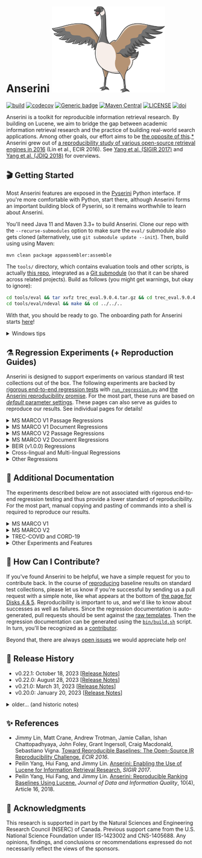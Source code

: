 # Anserini <img src="docs/anserini-logo.png" width="300" />

[![build](https://github.com/castorini/anserini/actions/workflows/maven.yml/badge.svg)](https://github.com/castorini/anserini/actions)
[![codecov](https://codecov.io/gh/castorini/anserini/branch/master/graph/badge.svg)](https://codecov.io/gh/castorini/anserini)
[![Generic badge](https://img.shields.io/badge/Lucene-v9.5.0-brightgreen.svg)](https://archive.apache.org/dist/lucene/java/9.5.0/)
[![Maven Central](https://img.shields.io/maven-central/v/io.anserini/anserini?color=brightgreen)](https://central.sonatype.com/namespace/io.anserini)
[![LICENSE](https://img.shields.io/badge/license-Apache-blue.svg?style=flat)](https://www.apache.org/licenses/LICENSE-2.0)
[![doi](http://img.shields.io/badge/doi-10.1145%2F3239571-blue.svg?style=flat)](https://doi.org/10.1145/3239571)

Anserini is a toolkit for reproducible information retrieval research.
By building on Lucene, we aim to bridge the gap between academic information retrieval research and the practice of building real-world search applications.
Among other goals, our effort aims to be [the opposite of this](http://phdcomics.com/comics/archive.php?comicid=1689).[\*](docs/reproducibility.md)
Anserini grew out of [a reproducibility study of various open-source retrieval engines in 2016](https://link.springer.com/chapter/10.1007/978-3-319-30671-1_30) (Lin et al., ECIR 2016).
See [Yang et al. (SIGIR 2017)](https://dl.acm.org/doi/10.1145/3077136.3080721) and [Yang et al. (JDIQ 2018)](https://dl.acm.org/doi/10.1145/3239571) for overviews.

## 🎬 Getting Started

Most Anserini features are exposed in the [Pyserini](http://pyserini.io/) Python interface.
If you're more comfortable with Python, start there, although Anserini forms an important building block of Pyserini, so it remains worthwhile to learn about Anserini.

<!--
If you're looking for basic indexing and search capabilities, you might want to start there.
A low-effort way to try out Anserini is to look at our [online notebooks](https://github.com/castorini/anserini-notebooks), which will allow you to get started with just a few clicks.
-->

You'll need Java 11 and Maven 3.3+ to build Anserini.
Clone our repo with the `--recurse-submodules` option to make sure the `eval/` submodule also gets cloned (alternatively, use `git submodule update --init`).
Then, build using using Maven:

```
mvn clean package appassembler:assemble
```

The `tools/` directory, which contains evaluation tools and other scripts, is actually [this repo](https://github.com/castorini/anserini-tools), integrated as a [Git submodule](https://git-scm.com/book/en/v2/Git-Tools-Submodules) (so that it can be shared across related projects).
Build as follows (you might get warnings, but okay to ignore):

```bash
cd tools/eval && tar xvfz trec_eval.9.0.4.tar.gz && cd trec_eval.9.0.4 && make && cd ../../..
cd tools/eval/ndeval && make && cd ../../..
```

With that, you should be ready to go.
The onboarding path for Anserini starts [here](docs/start-here.md)!

<details>
<summary>Windows tips</summary>

If you are using Windows, please use WSL2 to build Anserini. Please refer to the [WSL2 Installation](https://learn.microsoft.com/en-us/windows/wsl/install) document to install WSL2 if you haven't already.

Note that on Windows without WSL2, tests may fail due to encoding issues, see [#1466](https://github.com/castorini/anserini/issues/1466).
A simple workaround is to skip tests by adding `-Dmaven.test.skip=true` to the above `mvn` command.
See [#1121](https://github.com/castorini/pyserini/discussions/1121) for additional discussions on debugging Windows build errors.

</details>

## ⚗️ Regression Experiments (+ Reproduction Guides)

Anserini is designed to support experiments on various standard IR test collections out of the box.
The following experiments are backed by [rigorous end-to-end regression tests](docs/regressions.md) with [`run_regression.py`](src/main/python/run_regression.py) and [the Anserini reproducibility promise](docs/regressions.md).
For the most part, these runs are based on [_default_ parameter settings](src/main/java/io/anserini/search/SearchCollection.java).
These pages can also serve as guides to reproduce our results.
See individual pages for details!

<details>
<summary>MS MARCO V1 Passage Regressions</summary>

### MS MARCO V1 Passage Regressions

|                                             |                                         dev                                          |                                       DL19                                        |                                       DL20                                        |
| ------------------------------------------- | :----------------------------------------------------------------------------------: | :-------------------------------------------------------------------------------: | :-------------------------------------------------------------------------------: |
| **Unsupervised Sparse Lexical**             |                                                                                      |                                                                                   |                                                                                   |
| BoW baselines                               |                 [+](docs/regressions/regressions-msmarco-passage.md)                 |                 [+](docs/regressions/regressions-dl19-passage.md)                 |                 [+](docs/regressions/regressions-dl20-passage.md)                 |
| Quantized BM25                              |             [✓](docs/regressions/regressions-msmarco-passage-bm25-b8.md)             |             [✓](docs/regressions/regressions-dl19-passage-bm25-b8.md)             |             [✓](docs/regressions/regressions-dl20-passage-bm25-b8.md)             |
| WP baselines                                |               [+](docs/regressions/regressions-msmarco-passage-wp.md)                |               [+](docs/regressions/regressions-dl19-passage-wp.md)                |               [+](docs/regressions/regressions-dl20-passage-wp.md)                |
| Huggingface WP baselines                    |             [+](docs/regressions/regressions-msmarco-passage-hgf-wp.md)              |             [+](docs/regressions/regressions-dl19-passage-hgf-wp.md)              |             [+](docs/regressions/regressions-dl20-passage-hgf-wp.md)              |
| doc2query                                   |            [+](docs/regressions/regressions-msmarco-passage-doc2query.md)            |                                                                                   |                                                                                   |
| doc2query-T5                                |          [+](docs/regressions/regressions-msmarco-passage-docTTTTTquery.md)          |          [+](docs/regressions/regressions-dl19-passage-docTTTTTquery.md)          |          [+](docs/regressions/regressions-dl20-passage-docTTTTTquery.md)          |
| **Learned Sparse Lexical (uniCOIL family)** |                                                                                      |                                                                                   |                                                                                   |
| uniCOIL noexp                               |          [✓](docs/regressions/regressions-msmarco-passage-unicoil-noexp.md)          |          [✓](docs/regressions/regressions-dl19-passage-unicoil-noexp.md)          |          [✓](docs/regressions/regressions-dl20-passage-unicoil-noexp.md)          |
| uniCOIL with doc2query-T5                   |             [✓](docs/regressions/regressions-msmarco-passage-unicoil.md)             |             [✓](docs/regressions/regressions-dl19-passage-unicoil.md)             |             [✓](docs/regressions/regressions-dl20-passage-unicoil.md)             |
| uniCOIL with TILDE                          |     [✓](docs/regressions/regressions-msmarco-passage-unicoil-tilde-expansion.md)     |                                                                                   |                                                                                   |
| **Learned Sparse Lexical (other)**          |                                                                                      |                                                                                   |                                                                                   |
| DeepImpact                                  |           [✓](docs/regressions/regressions-msmarco-passage-deepimpact.md)            |                                                                                   |                                                                                   |
| SPLADEv2                                    |       [✓](docs/regressions/regressions-msmarco-passage-distill-splade-max.md)        |                                                                                   |                                                                                   |
| SPLADE-distill CoCodenser-medium            | [✓](docs/regressions/regressions-msmarco-passage-splade-distil-cocodenser-medium.md) | [✓](docs/regressions/regressions-dl19-passage-splade-distil-cocodenser-medium.md) | [✓](docs/regressions/regressions-dl20-passage-splade-distil-cocodenser-medium.md) |
| SPLADE++ CoCondenser-EnsembleDistil         |          [✓](docs/regressions/regressions-msmarco-passage-splade-pp-ed.md)           |          [✓](docs/regressions/regressions-dl19-passage-splade-pp-ed.md)           |          [✓](docs/regressions/regressions-dl20-passage-splade-pp-ed.md)           |
| SPLADE++ CoCondenser-EnsembleDistil (ONNX)  |        [✓](docs/regressions/regressions-msmarco-passage-splade-pp-ed-onnx.md)        |        [✓](docs/regressions/regressions-dl19-passage-splade-pp-ed-onnx.md)        |        [✓](docs/regressions/regressions-dl20-passage-splade-pp-ed-onnx.md)        |
| SPLADE++ CoCondenser-SelfDistil             |          [✓](docs/regressions/regressions-msmarco-passage-splade-pp-sd.md)           |          [✓](docs/regressions/regressions-dl19-passage-splade-pp-sd.md)           |          [✓](docs/regressions/regressions-dl20-passage-splade-pp-sd.md)           |
| SPLADE++ CoCondenser-SelfDistil (ONNX)      |        [✓](docs/regressions/regressions-msmarco-passage-splade-pp-sd-onnx.md)        |        [✓](docs/regressions/regressions-dl19-passage-splade-pp-sd-onnx.md)        |        [✓](docs/regressions/regressions-dl20-passage-splade-pp-sd-onnx.md)        |
| **Learned Dense**                           |                                                                                      |                                                                                   |                                                                                   |
| cosDPR-distil                               |         [✓](docs/regressions/regressions-msmarco-passage-cos-dpr-distil.md)          |         [✓](docs/regressions/regressions-dl19-passage-cos-dpr-distil.md)          |         [✓](docs/regressions/regressions-dl20-passage-cos-dpr-distil.md)          |
| OpenAI-ada2                                 |           [✓](docs/regressions/regressions-msmarco-passage-openai-ada2.md)           |           [✓](docs/regressions/regressions-dl19-passage-openai-ada2.md)           |           [✓](docs/regressions/regressions-dl20-passage-openai-ada2.md)           |

### Available Corpora for Download

| Corpora                                                                                                                                   |   Size | Checksum                           |
| :---------------------------------------------------------------------------------------------------------------------------------------- | -----: | :--------------------------------- |
| [Quantized BM25](https://rgw.cs.uwaterloo.ca/JIMMYLIN-bucket0/data/msmarco-passage-bm25-b8.tar)                                           | 1.2 GB | `0a623e2c97ac6b7e814bf1323a97b435` |
| [uniCOIL (noexp)](https://rgw.cs.uwaterloo.ca/JIMMYLIN-bucket0/data/msmarco-passage-unicoil-noexp.tar)                                    | 2.7 GB | `f17ddd8c7c00ff121c3c3b147d2e17d8` |
| [uniCOIL (d2q-T5)](https://rgw.cs.uwaterloo.ca/JIMMYLIN-bucket0/data/msmarco-passage-unicoil.tar)                                         | 3.4 GB | `78eef752c78c8691f7d61600ceed306f` |
| [uniCOIL (TILDE)](https://rgw.cs.uwaterloo.ca/JIMMYLIN-bucket0/data/msmarco-passage-unicoil-tilde-expansion.tar)                          | 3.9 GB | `12a9c289d94e32fd63a7d39c9677d75c` |
| [DeepImpact](https://rgw.cs.uwaterloo.ca/JIMMYLIN-bucket0/data/msmarco-passage-deepimpact.tar)                                            | 3.6 GB | `73843885b503af3c8b3ee62e5f5a9900` |
| [SPLADEv2](https://rgw.cs.uwaterloo.ca/JIMMYLIN-bucket0/data/msmarco-passage-distill-splade-max.tar)                                      | 9.9 GB | `b5d126f5d9a8e1b3ef3f5cb0ba651725` |
| [SPLADE-distill CoCodenser-medium](https://rgw.cs.uwaterloo.ca/JIMMYLIN-bucket0/data/msmarco-passage-splade_distil_cocodenser_medium.tar) | 4.9 GB | `f77239a26d08856e6491a34062893b0c` |
| [SPLADE++ CoCondenser-EnsembleDistil](https://rgw.cs.uwaterloo.ca/pyserini/data/msmarco-passage-splade-pp-ed.tar)                         | 4.2 GB | `e489133bdc54ee1e7c62a32aa582bc77` |
| [SPLADE++ CoCondenser-SelfDistil](https://rgw.cs.uwaterloo.ca/pyserini/data/msmarco-passage-splade-pp-sd.tar)                             | 4.8 GB | `cb7e264222f2bf2221dd2c9d28190be1` |
| [cosDPR-distil](https://rgw.cs.uwaterloo.ca/pyserini/data/msmarco-passage-cos-dpr-distil.tar)                                             |  57 GB | `e20ffbc8b5e7f760af31298aefeaebbd` |
| [OpenAI-ada2](https://rgw.cs.uwaterloo.ca/pyserini/data/msmarco-passage-openai-ada2.tar)                                                  | 109 GB | `a4d843d522ff3a3af7edbee789a63402` |

</details>
<details>
<summary>MS MARCO V1 Document Regressions</summary>

### MS MARCO V1 Document Regressions

|                                                                                                |                                   dev                                    |                                 DL19                                  |                                 DL20                                  |
| ---------------------------------------------------------------------------------------------- | :----------------------------------------------------------------------: | :-------------------------------------------------------------------: | :-------------------------------------------------------------------: |
| **Unsupervised Lexical, Complete Doc**[\*](docs/experiments-msmarco-doc-doc2query-details.md)  |
| BoW baselines                                                                                  |             [+](docs/regressions/regressions-msmarco-doc.md)             |             [+](docs/regressions/regressions-dl19-doc.md)             |             [+](docs/regressions/regressions-dl20-doc.md)             |
| WP baselines                                                                                   |           [+](docs/regressions/regressions-msmarco-doc-wp.md)            |           [+](docs/regressions/regressions-dl19-doc-wp.md)            |           [+](docs/regressions/regressions-dl20-doc-wp.md)            |
| Huggingface WP baselines                                                                       |         [+](docs/regressions/regressions-msmarco-doc-hgf-wp.md)          |         [+](docs/regressions/regressions-dl19-doc-hgf-wp.md)          |         [+](docs/regressions/regressions-dl20-doc-hgf-wp.md)          |
| doc2query-T5                                                                                   |      [+](docs/regressions/regressions-msmarco-doc-docTTTTTquery.md)      |      [+](docs/regressions/regressions-dl19-doc-docTTTTTquery.md)      |      [+](docs/regressions/regressions-dl20-doc-docTTTTTquery.md)      |
| **Unsupervised Lexical, Segmented Doc**[\*](docs/experiments-msmarco-doc-doc2query-details.md) |
| BoW baselines                                                                                  |        [+](docs/regressions/regressions-msmarco-doc-segmented.md)        |        [+](docs/regressions/regressions-dl19-doc-segmented.md)        |        [+](docs/regressions/regressions-dl20-doc-segmented.md)        |
| WP baselines                                                                                   |      [+](docs/regressions/regressions-msmarco-doc-segmented-wp.md)       |      [+](docs/regressions/regressions-dl19-doc-segmented-wp.md)       |      [+](docs/regressions/regressions-dl20-doc-segmented-wp.md)       |
| doc2query-T5                                                                                   | [+](docs/regressions/regressions-msmarco-doc-segmented-docTTTTTquery.md) | [+](docs/regressions/regressions-dl19-doc-segmented-docTTTTTquery.md) | [+](docs/regressions/regressions-dl20-doc-segmented-docTTTTTquery.md) |
| **Learned Sparse Lexical**                                                                     |
| uniCOIL noexp                                                                                  | [✓](docs/regressions/regressions-msmarco-doc-segmented-unicoil-noexp.md) | [✓](docs/regressions/regressions-dl19-doc-segmented-unicoil-noexp.md) | [✓](docs/regressions/regressions-dl20-doc-segmented-unicoil-noexp.md) |
| uniCOIL with doc2query-T5                                                                      |    [✓](docs/regressions/regressions-msmarco-doc-segmented-unicoil.md)    |    [✓](docs/regressions/regressions-dl19-doc-segmented-unicoil.md)    |    [✓](docs/regressions/regressions-dl20-doc-segmented-unicoil.md)    |

### Available Corpora for Download

| Corpora                                                                                                                       |  Size | Checksum                           |
| :---------------------------------------------------------------------------------------------------------------------------- | ----: | :--------------------------------- |
| [MS MARCO V1 doc: uniCOIL (noexp)](https://rgw.cs.uwaterloo.ca/JIMMYLIN-bucket0/data/msmarco-doc-segmented-unicoil-noexp.tar) | 11 GB | `11b226e1cacd9c8ae0a660fd14cdd710` |
| [MS MARCO V1 doc: uniCOIL (d2q-T5)](https://rgw.cs.uwaterloo.ca/JIMMYLIN-bucket0/data/msmarco-doc-segmented-unicoil.tar)      | 19 GB | `6a00e2c0c375cb1e52c83ae5ac377ebb` |

</details>
<details>
<summary>MS MARCO V2 Passage Regressions</summary>

### MS MARCO V2 Passage Regressions

|                                            |                                     dev                                     |                                 DL21                                  |                                 DL22                                  |
| ------------------------------------------ | :-------------------------------------------------------------------------: | :-------------------------------------------------------------------: | :-------------------------------------------------------------------: |
| **Unsupervised Lexical, Original Corpus**  |
| baselines                                  |           [+](docs/regressions/regressions-msmarco-v2-passage.md)           |           [+](docs/regressions/regressions-dl21-passage.md)           |           [+](docs/regressions/regressions-dl22-passage.md)           |
| doc2query-T5                               |       [+](docs/regressions/regressions-msmarco-v2-passage-d2q-t5.md)        |       [+](docs/regressions/regressions-dl21-passage-d2q-t5.md)        |       [+](docs/regressions/regressions-dl22-passage-d2q-t5.md)        |
| **Unsupervised Lexical, Augmented Corpus** |
| baselines                                  |      [+](docs/regressions/regressions-msmarco-v2-passage-augmented.md)      |      [+](docs/regressions/regressions-dl21-passage-augmented.md)      |      [+](docs/regressions/regressions-dl22-passage-augmented.md)      |
| doc2query-T5                               |  [+](docs/regressions/regressions-msmarco-v2-passage-augmented-d2q-t5.md)   |  [+](docs/regressions/regressions-dl21-passage-augmented-d2q-t5.md)   |  [+](docs/regressions/regressions-dl22-passage-augmented-d2q-t5.md)   |
| **Learned Sparse Lexical**                 |
| uniCOIL noexp zero-shot                    | [✓](docs/regressions/regressions-msmarco-v2-passage-unicoil-noexp-0shot.md) | [✓](docs/regressions/regressions-dl21-passage-unicoil-noexp-0shot.md) | [✓](docs/regressions/regressions-dl22-passage-unicoil-noexp-0shot.md) |
| uniCOIL with doc2query-T5 zero-shot        |    [✓](docs/regressions/regressions-msmarco-v2-passage-unicoil-0shot.md)    |    [✓](docs/regressions/regressions-dl21-passage-unicoil-0shot.md)    |    [✓](docs/regressions/regressions-dl22-passage-unicoil-0shot.md)    |
| SPLADE++ CoCondenser-EnsembleDistil        |    [✓](docs/regressions/regressions-msmarco-v2-passage-splade-pp-ed.md)     |    [✓](docs/regressions/regressions-dl21-passage-splade-pp-ed.md)     |    [✓](docs/regressions/regressions-dl22-passage-splade-pp-ed.md)     |
| SPLADE++ CoCondenser-SelfDistil            |    [✓](docs/regressions/regressions-msmarco-v2-passage-splade-pp-sd.md)     |    [✓](docs/regressions/regressions-dl21-passage-splade-pp-sd.md)     |    [✓](docs/regressions/regressions-dl22-passage-splade-pp-sd.md)     |

### Available Corpora for Download

| Corpora                                                                                                              |  Size | Checksum                           |
| :------------------------------------------------------------------------------------------------------------------- | ----: | :--------------------------------- |
| [uniCOIL (noexp)](https://rgw.cs.uwaterloo.ca/JIMMYLIN-bucket0/data/msmarco_v2_passage_unicoil_noexp_0shot.tar)      | 24 GB | `d9cc1ed3049746e68a2c91bf90e5212d` |
| [uniCOIL (d2q-T5)](https://rgw.cs.uwaterloo.ca/JIMMYLIN-bucket0/data/msmarco_v2_passage_unicoil_0shot.tar)           | 41 GB | `1949a00bfd5e1f1a230a04bbc1f01539` |
| [SPLADE++ CoCondenser-EnsembleDistil](https://rgw.cs.uwaterloo.ca/pyserini/data/msmarco_v2_passage_splade_pp_ed.tar) | 66 GB | `2cdb2adc259b8fa6caf666b20ebdc0e8` |
| [SPLADE++ CoCondenser-SelfDistil)](https://rgw.cs.uwaterloo.ca/pyserini/data/msmarco_v2_passage_splade_pp_sd.tar)    | 76 GB | `061930dd615c7c807323ea7fc7957877` |

</details>
<details>
<summary>MS MARCO V2 Document Regressions</summary>

### MS MARCO V2 Document Regressions

|                                         |                                         dev                                          |                                      DL21                                      |
| --------------------------------------- | :----------------------------------------------------------------------------------: | :----------------------------------------------------------------------------: |
| **Unsupervised Lexical, Complete Doc**  |
| baselines                               |                 [+](docs/regressions/regressions-msmarco-v2-doc.md)                  |                 [+](docs/regressions/regressions-dl21-doc.md)                  |
| doc2query-T5                            |              [+](docs/regressions/regressions-msmarco-v2-doc-d2q-t5.md)              |              [+](docs/regressions/regressions-dl21-doc-d2q-t5.md)              |
| **Unsupervised Lexical, Segmented Doc** |
| baselines                               |            [+](docs/regressions/regressions-msmarco-v2-doc-segmented.md)             |            [+](docs/regressions/regressions-dl21-doc-segmented.md)             |
| doc2query-T5                            |         [+](docs/regressions/regressions-msmarco-v2-doc-segmented-d2q-t5.md)         |         [+](docs/regressions/regressions-dl21-doc-segmented-d2q-t5.md)         |
| **Learned Sparse Lexical**              |
| uniCOIL noexp zero-shot                 | [✓](docs/regressions/regressions-msmarco-v2-doc-segmented-unicoil-noexp-0shot-v2.md) | [✓](docs/regressions/regressions-dl21-doc-segmented-unicoil-noexp-0shot-v2.md) |
| uniCOIL with doc2query-T5 zero-shot     |    [✓](docs/regressions/regressions-msmarco-v2-doc-segmented-unicoil-0shot-v2.md)    |    [✓](docs/regressions/regressions-dl21-doc-segmented-unicoil-0shot-v2.md)    |

### Available Corpora for Download

| Corpora                                                                                                                                   |  Size | Checksum                           |
| :---------------------------------------------------------------------------------------------------------------------------------------- | ----: | :--------------------------------- |
| [MS MARCO V2 doc: uniCOIL (noexp)](https://rgw.cs.uwaterloo.ca/JIMMYLIN-bucket0/data/msmarco_v2_doc_segmented_unicoil_noexp_0shot_v2.tar) | 55 GB | `97ba262c497164de1054f357caea0c63` |
| [MS MARCO V2 doc: uniCOIL (d2q-T5)](https://rgw.cs.uwaterloo.ca/JIMMYLIN-bucket0/data/msmarco_v2_doc_segmented_unicoil_0shot_v2.tar)      | 72 GB | `c5639748c2cbad0152e10b0ebde3b804` |

</details>
<details>
<summary>BEIR (v1.0.0) Regressions</summary>

### BEIR (v1.0.0) Regressions

- F = "flat" baseline
- MF = "multifield" baseline
- UCx = uniCOIL (noexp)
- SPLADE = SPLADE-distill CoCodenser-medium

| Corpus                  |                                     flat                                      |                                     flat-wp                                      |                                     multifield                                      |                                          UCx                                           |                                                  SPLADE                                                  |
| ----------------------- | :---------------------------------------------------------------------------: | :------------------------------------------------------------------------------: | :---------------------------------------------------------------------------------: | :------------------------------------------------------------------------------------: | :------------------------------------------------------------------------------------------------------: |
| TREC-COVID              |       [+](docs/regressions/regressions-beir-v1.0.0-trec-covid-flat.md)        |       [+](docs/regressions/regressions-beir-v1.0.0-trec-covid-flat-wp.md)        |       [+](docs/regressions/regressions-beir-v1.0.0-trec-covid-multifield.md)        |       [+](docs/regressions/regressions-beir-v1.0.0-trec-covid-unicoil-noexp.md)        |       [+](docs/regressions/regressions-beir-v1.0.0-trec-covid-splade-distil-cocodenser-medium.md)        |
| BioASQ                  |         [+](docs/regressions/regressions-beir-v1.0.0-bioasq-flat.md)          |         [+](docs/regressions/regressions-beir-v1.0.0-bioasq-flat-wp.md)          |         [+](docs/regressions/regressions-beir-v1.0.0-bioasq-multifield.md)          |         [+](docs/regressions/regressions-beir-v1.0.0-bioasq-unicoil-noexp.md)          |         [+](docs/regressions/regressions-beir-v1.0.0-bioasq-splade-distil-cocodenser-medium.md)          |
| NFCorpus                |        [+](docs/regressions/regressions-beir-v1.0.0-nfcorpus-flat.md)         |        [+](docs/regressions/regressions-beir-v1.0.0-nfcorpus-flat-wp.md)         |        [+](docs/regressions/regressions-beir-v1.0.0-nfcorpus-multifield.md)         |        [+](docs/regressions/regressions-beir-v1.0.0-nfcorpus-unicoil-noexp.md)         |        [+](docs/regressions/regressions-beir-v1.0.0-nfcorpus-splade-distil-cocodenser-medium.md)         |
| NQ                      |           [+](docs/regressions/regressions-beir-v1.0.0-nq-flat.md)            |           [+](docs/regressions/regressions-beir-v1.0.0-nq-flat-wp.md)            |           [+](docs/regressions/regressions-beir-v1.0.0-nq-multifield.md)            |           [+](docs/regressions/regressions-beir-v1.0.0-nq-unicoil-noexp.md)            |           [+](docs/regressions/regressions-beir-v1.0.0-nq-splade-distil-cocodenser-medium.md)            |
| HotpotQA                |        [+](docs/regressions/regressions-beir-v1.0.0-hotpotqa-flat.md)         |        [+](docs/regressions/regressions-beir-v1.0.0-hotpotqa-flat-wp.md)         |        [+](docs/regressions/regressions-beir-v1.0.0-hotpotqa-multifield.md)         |        [+](docs/regressions/regressions-beir-v1.0.0-hotpotqa-unicoil-noexp.md)         |        [+](docs/regressions/regressions-beir-v1.0.0-hotpotqa-splade-distil-cocodenser-medium.md)         |
| FiQA-2018               |          [+](docs/regressions/regressions-beir-v1.0.0-fiqa-flat.md)           |          [+](docs/regressions/regressions-beir-v1.0.0-fiqa-flat-wp.md)           |          [+](docs/regressions/regressions-beir-v1.0.0-fiqa-multifield.md)           |          [+](docs/regressions/regressions-beir-v1.0.0-fiqa-unicoil-noexp.md)           |          [+](docs/regressions/regressions-beir-v1.0.0-fiqa-splade-distil-cocodenser-medium.md)           |
| Signal-1M(RT)           |        [+](docs/regressions/regressions-beir-v1.0.0-signal1m-flat.md)         |        [+](docs/regressions/regressions-beir-v1.0.0-signal1m-flat-wp.md)         |        [+](docs/regressions/regressions-beir-v1.0.0-signal1m-multifield.md)         |        [+](docs/regressions/regressions-beir-v1.0.0-signal1m-unicoil-noexp.md)         |        [+](docs/regressions/regressions-beir-v1.0.0-signal1m-splade-distil-cocodenser-medium.md)         |
| TREC-NEWS               |        [+](docs/regressions/regressions-beir-v1.0.0-trec-news-flat.md)        |        [+](docs/regressions/regressions-beir-v1.0.0-trec-news-flat-wp.md)        |        [+](docs/regressions/regressions-beir-v1.0.0-trec-news-multifield.md)        |        [+](docs/regressions/regressions-beir-v1.0.0-trec-news-unicoil-noexp.md)        |        [+](docs/regressions/regressions-beir-v1.0.0-trec-news-splade-distil-cocodenser-medium.md)        |
| Robust04                |        [+](docs/regressions/regressions-beir-v1.0.0-robust04-flat.md)         |        [+](docs/regressions/regressions-beir-v1.0.0-robust04-flat-wp.md)         |        [+](docs/regressions/regressions-beir-v1.0.0-robust04-multifield.md)         |        [+](docs/regressions/regressions-beir-v1.0.0-robust04-unicoil-noexp.md)         |        [+](docs/regressions/regressions-beir-v1.0.0-robust04-splade-distil-cocodenser-medium.md)         |
| ArguAna                 |         [+](docs/regressions/regressions-beir-v1.0.0-arguana-flat.md)         |         [+](docs/regressions/regressions-beir-v1.0.0-arguana-flat-wp.md)         |         [+](docs/regressions/regressions-beir-v1.0.0-arguana-multifield.md)         |         [+](docs/regressions/regressions-beir-v1.0.0-arguana-unicoil-noexp.md)         |         [+](docs/regressions/regressions-beir-v1.0.0-arguana-splade-distil-cocodenser-medium.md)         |
| Touche2020              |    [+](docs/regressions/regressions-beir-v1.0.0-webis-touche2020-flat.md)     |    [+](docs/regressions/regressions-beir-v1.0.0-webis-touche2020-flat-wp.md)     |    [+](docs/regressions/regressions-beir-v1.0.0-webis-touche2020-multifield.md)     |    [+](docs/regressions/regressions-beir-v1.0.0-webis-touche2020-unicoil-noexp.md)     |    [+](docs/regressions/regressions-beir-v1.0.0-webis-touche2020-splade-distil-cocodenser-medium.md)     |
| CQADupStack-Android     |   [+](docs/regressions/regressions-beir-v1.0.0-cqadupstack-android-flat.md)   |   [+](docs/regressions/regressions-beir-v1.0.0-cqadupstack-android-flat-wp.md)   |   [+](docs/regressions/regressions-beir-v1.0.0-cqadupstack-android-multifield.md)   |   [+](docs/regressions/regressions-beir-v1.0.0-cqadupstack-android-unicoil-noexp.md)   |   [+](docs/regressions/regressions-beir-v1.0.0-cqadupstack-android-splade-distil-cocodenser-medium.md)   |
| CQADupStack-English     |   [+](docs/regressions/regressions-beir-v1.0.0-cqadupstack-english-flat.md)   |   [+](docs/regressions/regressions-beir-v1.0.0-cqadupstack-english-flat-wp.md)   |   [+](docs/regressions/regressions-beir-v1.0.0-cqadupstack-english-multifield.md)   |   [+](docs/regressions/regressions-beir-v1.0.0-cqadupstack-english-unicoil-noexp.md)   |   [+](docs/regressions/regressions-beir-v1.0.0-cqadupstack-english-splade-distil-cocodenser-medium.md)   |
| CQADupStack-Gaming      |   [+](docs/regressions/regressions-beir-v1.0.0-cqadupstack-gaming-flat.md)    |   [+](docs/regressions/regressions-beir-v1.0.0-cqadupstack-gaming-flat-wp.md)    |   [+](docs/regressions/regressions-beir-v1.0.0-cqadupstack-gaming-multifield.md)    |   [+](docs/regressions/regressions-beir-v1.0.0-cqadupstack-gaming-unicoil-noexp.md)    |   [+](docs/regressions/regressions-beir-v1.0.0-cqadupstack-gaming-splade-distil-cocodenser-medium.md)    |
| CQADupStack-Gis         |     [+](docs/regressions/regressions-beir-v1.0.0-cqadupstack-gis-flat.md)     |     [+](docs/regressions/regressions-beir-v1.0.0-cqadupstack-gis-flat-wp.md)     |     [+](docs/regressions/regressions-beir-v1.0.0-cqadupstack-gis-multifield.md)     |     [+](docs/regressions/regressions-beir-v1.0.0-cqadupstack-gis-unicoil-noexp.md)     |     [+](docs/regressions/regressions-beir-v1.0.0-cqadupstack-gis-splade-distil-cocodenser-medium.md)     |
| CQADupStack-Mathematica | [+](docs/regressions/regressions-beir-v1.0.0-cqadupstack-mathematica-flat.md) | [+](docs/regressions/regressions-beir-v1.0.0-cqadupstack-mathematica-flat-wp.md) | [+](docs/regressions/regressions-beir-v1.0.0-cqadupstack-mathematica-multifield.md) | [+](docs/regressions/regressions-beir-v1.0.0-cqadupstack-mathematica-unicoil-noexp.md) | [+](docs/regressions/regressions-beir-v1.0.0-cqadupstack-mathematica-splade-distil-cocodenser-medium.md) |
| CQADupStack-Physics     |   [+](docs/regressions/regressions-beir-v1.0.0-cqadupstack-physics-flat.md)   |   [+](docs/regressions/regressions-beir-v1.0.0-cqadupstack-physics-flat-wp.md)   |   [+](docs/regressions/regressions-beir-v1.0.0-cqadupstack-physics-multifield.md)   |   [+](docs/regressions/regressions-beir-v1.0.0-cqadupstack-physics-unicoil-noexp.md)   |   [+](docs/regressions/regressions-beir-v1.0.0-cqadupstack-physics-splade-distil-cocodenser-medium.md)   |
| CQADupStack-Programmers | [+](docs/regressions/regressions-beir-v1.0.0-cqadupstack-programmers-flat.md) | [+](docs/regressions/regressions-beir-v1.0.0-cqadupstack-programmers-flat-wp.md) | [+](docs/regressions/regressions-beir-v1.0.0-cqadupstack-programmers-multifield.md) | [+](docs/regressions/regressions-beir-v1.0.0-cqadupstack-programmers-unicoil-noexp.md) | [+](docs/regressions/regressions-beir-v1.0.0-cqadupstack-programmers-splade-distil-cocodenser-medium.md) |
| CQADupStack-Stats       |    [+](docs/regressions/regressions-beir-v1.0.0-cqadupstack-stats-flat.md)    |    [+](docs/regressions/regressions-beir-v1.0.0-cqadupstack-stats-flat-wp.md)    |    [+](docs/regressions/regressions-beir-v1.0.0-cqadupstack-stats-multifield.md)    |    [+](docs/regressions/regressions-beir-v1.0.0-cqadupstack-stats-unicoil-noexp.md)    |    [+](docs/regressions/regressions-beir-v1.0.0-cqadupstack-stats-splade-distil-cocodenser-medium.md)    |
| CQADupStack-Tex         |     [+](docs/regressions/regressions-beir-v1.0.0-cqadupstack-tex-flat.md)     |     [+](docs/regressions/regressions-beir-v1.0.0-cqadupstack-tex-flat-wp.md)     |     [+](docs/regressions/regressions-beir-v1.0.0-cqadupstack-tex-multifield.md)     |     [+](docs/regressions/regressions-beir-v1.0.0-cqadupstack-tex-unicoil-noexp.md)     |     [+](docs/regressions/regressions-beir-v1.0.0-cqadupstack-tex-splade-distil-cocodenser-medium.md)     |
| CQADupStack-Unix        |    [+](docs/regressions/regressions-beir-v1.0.0-cqadupstack-unix-flat.md)     |    [+](docs/regressions/regressions-beir-v1.0.0-cqadupstack-unix-flat-wp.md)     |    [+](docs/regressions/regressions-beir-v1.0.0-cqadupstack-unix-multifield.md)     |    [+](docs/regressions/regressions-beir-v1.0.0-cqadupstack-unix-unicoil-noexp.md)     |    [+](docs/regressions/regressions-beir-v1.0.0-cqadupstack-unix-splade-distil-cocodenser-medium.md)     |
| CQADupStack-Webmasters  | [+](docs/regressions/regressions-beir-v1.0.0-cqadupstack-webmasters-flat.md)  | [+](docs/regressions/regressions-beir-v1.0.0-cqadupstack-webmasters-flat-wp.md)  | [+](docs/regressions/regressions-beir-v1.0.0-cqadupstack-webmasters-multifield.md)  | [+](docs/regressions/regressions-beir-v1.0.0-cqadupstack-webmasters-unicoil-noexp.md)  | [+](docs/regressions/regressions-beir-v1.0.0-cqadupstack-webmasters-splade-distil-cocodenser-medium.md)  |
| CQADupStack-Wordpress   |  [+](docs/regressions/regressions-beir-v1.0.0-cqadupstack-wordpress-flat.md)  |  [+](docs/regressions/regressions-beir-v1.0.0-cqadupstack-wordpress-flat-wp.md)  |  [+](docs/regressions/regressions-beir-v1.0.0-cqadupstack-wordpress-multifield.md)  |  [+](docs/regressions/regressions-beir-v1.0.0-cqadupstack-wordpress-unicoil-noexp.md)  |  [+](docs/regressions/regressions-beir-v1.0.0-cqadupstack-wordpress-splade-distil-cocodenser-medium.md)  |
| Quora                   |          [+](docs/regressions/regressions-beir-v1.0.0-quora-flat.md)          |          [+](docs/regressions/regressions-beir-v1.0.0-quora-flat-wp.md)          |          [+](docs/regressions/regressions-beir-v1.0.0-quora-multifield.md)          |          [+](docs/regressions/regressions-beir-v1.0.0-quora-unicoil-noexp.md)          |          [+](docs/regressions/regressions-beir-v1.0.0-quora-splade-distil-cocodenser-medium.md)          |
| DBPedia                 |     [+](docs/regressions/regressions-beir-v1.0.0-dbpedia-entity-flat.md)      |     [+](docs/regressions/regressions-beir-v1.0.0-dbpedia-entity-flat-wp.md)      |     [+](docs/regressions/regressions-beir-v1.0.0-dbpedia-entity-multifield.md)      |     [+](docs/regressions/regressions-beir-v1.0.0-dbpedia-entity-unicoil-noexp.md)      |     [+](docs/regressions/regressions-beir-v1.0.0-dbpedia-entity-splade-distil-cocodenser-medium.md)      |
| SCIDOCS                 |         [+](docs/regressions/regressions-beir-v1.0.0-scidocs-flat.md)         |         [+](docs/regressions/regressions-beir-v1.0.0-scidocs-flat-wp.md)         |         [+](docs/regressions/regressions-beir-v1.0.0-scidocs-multifield.md)         |         [+](docs/regressions/regressions-beir-v1.0.0-scidocs-unicoil-noexp.md)         |         [+](docs/regressions/regressions-beir-v1.0.0-scidocs-splade-distil-cocodenser-medium.md)         |
| FEVER                   |          [+](docs/regressions/regressions-beir-v1.0.0-fever-flat.md)          |          [+](docs/regressions/regressions-beir-v1.0.0-fever-flat-wp.md)          |          [+](docs/regressions/regressions-beir-v1.0.0-fever-multifield.md)          |          [+](docs/regressions/regressions-beir-v1.0.0-fever-unicoil-noexp.md)          |          [+](docs/regressions/regressions-beir-v1.0.0-fever-splade-distil-cocodenser-medium.md)          |
| Climate-FEVER           |      [+](docs/regressions/regressions-beir-v1.0.0-climate-fever-flat.md)      |      [+](docs/regressions/regressions-beir-v1.0.0-climate-fever-flat-wp.md)      |      [+](docs/regressions/regressions-beir-v1.0.0-climate-fever-multifield.md)      |      [+](docs/regressions/regressions-beir-v1.0.0-climate-fever-unicoil-noexp.md)      |      [+](docs/regressions/regressions-beir-v1.0.0-climate-fever-splade-distil-cocodenser-medium.md)      |
| SciFact                 |         [+](docs/regressions/regressions-beir-v1.0.0-scifact-flat.md)         |         [+](docs/regressions/regressions-beir-v1.0.0-scifact-flat-wp.md)         |         [+](docs/regressions/regressions-beir-v1.0.0-scifact-multifield.md)         |         [+](docs/regressions/regressions-beir-v1.0.0-scifact-unicoil-noexp.md)         |         [+](docs/regressions/regressions-beir-v1.0.0-scifact-splade-distil-cocodenser-medium.md)         |

</details>
<details>
<summary>Cross-lingual and Multi-lingual Regressions</summary>

### Cross-lingual and Multi-lingual Regressions

- Regressions for Mr. TyDi (v1.1) baselines: [ar](docs/regressions/regressions-mrtydi-v1.1-ar.md), [bn](docs/regressions/regressions-mrtydi-v1.1-bn.md), [en](docs/regressions/regressions-mrtydi-v1.1-en.md), [fi](docs/regressions/regressions-mrtydi-v1.1-fi.md), [id](docs/regressions/regressions-mrtydi-v1.1-id.md), [ja](docs/regressions/regressions-mrtydi-v1.1-ja.md), [ko](docs/regressions/regressions-mrtydi-v1.1-ko.md), [ru](docs/regressions/regressions-mrtydi-v1.1-ru.md), [sw](docs/regressions/regressions-mrtydi-v1.1-sw.md), [te](docs/regressions/regressions-mrtydi-v1.1-te.md), [th](docs/regressions/regressions-mrtydi-v1.1-th.md)
- Regressions for MIRACL (v1.0) baselines: [ar](docs/regressions/regressions-miracl-v1.0-ar.md), [bn](docs/regressions/regressions-miracl-v1.0-bn.md), [en](docs/regressions/regressions-miracl-v1.0-en.md), [es](docs/regressions/regressions-miracl-v1.0-es.md), [fa](docs/regressions/regressions-miracl-v1.0-fa.md), [fi](docs/regressions/regressions-miracl-v1.0-fi.md), [fr](docs/regressions/regressions-miracl-v1.0-fr.md), [hi](docs/regressions/regressions-miracl-v1.0-hi.md), [id](docs/regressions/regressions-miracl-v1.0-id.md), [ja](docs/regressions/regressions-miracl-v1.0-ja.md), [ko](docs/regressions/regressions-miracl-v1.0-ko.md), [ru](docs/regressions/regressions-miracl-v1.0-ru.md), [sw](docs/regressions/regressions-miracl-v1.0-sw.md), [te](docs/regressions/regressions-miracl-v1.0-te.md), [th](docs/regressions/regressions-miracl-v1.0-th.md), [zh](docs/regressions/regressions-miracl-v1.0-zh.md)
- Regressions for TREC 2022 NeuCLIR Track BM25 (query translation): [Persian](docs/regressions/regressions-neuclir22-fa-qt.md), [Russian](docs/regressions/regressions-neuclir22-ru-qt.md), [Chinese](docs/regressions/regressions-neuclir22-zh-qt.md)
- Regressions for TREC 2022 NeuCLIR Track BM25 (document translation): [Persian](docs/regressions/regressions-neuclir22-fa-dt.md), [Russian](docs/regressions/regressions-neuclir22-ru-dt.md), [Chinese](docs/regressions/regressions-neuclir22-zh-dt.md)
- Regressions for TREC 2022 NeuCLIR Track SPLADE (query translation): [Persian](docs/regressions/regressions-neuclir22-fa-qt-splade.md), [Russian](docs/regressions/regressions-neuclir22-ru-qt-splade.md), [Chinese](docs/regressions/regressions-neuclir22-zh-qt-splade.md)
- Regressions for TREC 2022 NeuCLIR Track SPLADE (document translation): [Persian](docs/regressions/regressions-neuclir22-fa-dt-splade.md), [Russian](docs/regressions/regressions-neuclir22-ru-dt-splade.md), [Chinese](docs/regressions/regressions-neuclir22-zh-dt-splade.md)
- Regressions for HC4 (v1.0) baselines on HC4 corpora: [Persian](docs/regressions/regressions-hc4-v1.0-fa.md), [Russian](docs/regressions/regressions-hc4-v1.0-ru.md), [Chinese](docs/regressions/regressions-hc4-v1.0-zh.md)
- Regressions for HC4 (v1.0) baselines on original NeuCLIR22 corpora: [Persian](docs/regressions/regressions-hc4-neuclir22-fa.md), [Russian](docs/regressions/regressions-hc4-neuclir22-ru.md), [Chinese](docs/regressions/regressions-hc4-neuclir22-zh.md)
- Regressions for HC4 (v1.0) baselines on translated NeuCLIR22 corpora: [Persian](docs/regressions/regressions-hc4-neuclir22-fa-en.md), [Russian](docs/regressions/regressions-hc4-neuclir22-ru-en.md), [Chinese](docs/regressions/regressions-hc4-neuclir22-zh-en.md)
- Regressions for [NTCIR-8 ACLIA (IR4QA subtask, Monolingual Chinese)](docs/regressions/regressions-ntcir8-zh.md)
- Regressions for [CLEF 2006 Monolingual French](docs/regressions/regressions-clef06-fr.md)
- Regressions for [TREC 2002 Monolingual Arabic](docs/regressions/regressions-trec02-ar.md)
- Regressions for FIRE 2012: [Monolingual Bengali](docs/regressions/regressions-fire12-bn.md), [Monolingual Hindi](docs/regressions/regressions-fire12-hi.md), [Monolingual English](docs/regressions/regressions-fire12-en.md)

</details>
<details>
<summary>Other Regressions</summary>

### Other Regressions

- Regressions for [Disks 1 &amp; 2 (TREC 1-3)](docs/regressions/regressions-disk12.md), [Disks 4 &amp; 5 (TREC 7-8, Robust04)](docs/regressions/regressions-disk45.md), [AQUAINT (Robust05)](docs/regressions/regressions-robust05.md)
- Regressions for [the New York Times Corpus (Core17)](docs/regressions/regressions-core17.md), [the Washington Post Corpus (Core18)](docs/regressions/regressions-core18.md)
- Regressions for [Wt10g](docs/regressions/regressions-wt10g.md), [Gov2](docs/regressions/regressions-gov2.md)
- Regressions for [ClueWeb09 (Category B)](docs/regressions/regressions-cw09b.md), [ClueWeb12-B13](docs/regressions/regressions-cw12b13.md), [ClueWeb12](docs/regressions/regressions-cw12.md)
- Regressions for [Tweets2011 (MB11 &amp; MB12)](docs/regressions/regressions-mb11.md), [Tweets2013 (MB13 &amp; MB14)](docs/regressions/regressions-mb13.md)
- Regressions for Complex Answer Retrieval (CAR17): [v1.5](docs/regressions/regressions-car17v1.5.md), [v2.0](docs/regressions/regressions-car17v2.0.md), [v2.0 with doc2query](docs/regressions/regressions-car17v2.0-doc2query.md)
- Regressions for TREC News Tracks (Background Linking Task): [2018](docs/regressions/regressions-backgroundlinking18.md), [2019](docs/regressions/regressions-backgroundlinking19.md), [2020](docs/regressions/regressions-backgroundlinking20.md)
- Regressions for [FEVER Fact Verification](docs/regressions/regressions-fever.md)
- Regressions for DPR Wikipedia QA baselines: [100-word splits](docs/regressions/regressions-wikipedia-dpr-100w-bm25.md), [6/3 sliding window sentences](docs/regressions/regressions-wiki-all-6-3-tamber-bm25.md)

</details>

## 📃 Additional Documentation

The experiments described below are not associated with rigorous end-to-end regression testing and thus provide a lower standard of reproducibility.
For the most part, manual copying and pasting of commands into a shell is required to reproduce our results.

<details>
<summary>MS MARCO V1</summary>

### MS MARCO V1

- Reproducing [BM25 baselines for MS MARCO Passage Ranking](docs/experiments-msmarco-passage.md)
- Reproducing [BM25 baselines for MS MARCO Document Ranking](docs/experiments-msmarco-doc.md)
- Reproducing [baselines for the MS MARCO Document Ranking Leaderboard](docs/experiments-msmarco-doc-leaderboard.md)
- Reproducing [doc2query results](docs/experiments-doc2query.md) (MS MARCO Passage Ranking and TREC-CAR)
- Reproducing [docTTTTTquery results](docs/experiments-docTTTTTquery.md) (MS MARCO Passage and Document Ranking)
- Notes about reproduction issues with [MS MARCO Document Ranking w/ docTTTTTquery](docs/experiments-msmarco-doc-doc2query-details.md)

</details>
<details>
<summary>MS MARCO V2</summary>

### MS MARCO V2

- Reproducing [BM25 baselines on the MS MARCO V2 Collections](docs/experiments-msmarco-v2.md)

</details>
<details>
<summary>TREC-COVID and CORD-19</summary>

### TREC-COVID and CORD-19

- [Indexing AI2's COVID-19 Open Research Dataset](docs/experiments-cord19.md)
- [Baselines for the TREC-COVID Challenge](docs/experiments-covid.md)
- [Baselines for the TREC-COVID Challenge using doc2query](docs/experiments-covid-doc2query.md)

</details>
<details>
<summary>Other Experiments and Features</summary>

### Other Experiments and Features

- [Working with the 20 Newsgroups Dataset](docs/experiments-20newsgroups.md)
- [Guide to BM25 baselines for the FEVER Fact Verification Task](docs/experiments-fever.md)
- [Guide to reproducing "Neural Hype" Experiments](docs/experiments-forum2018.md)
- [Guide to running experiments on the AI2 Open Research Corpus](docs/experiments-openresearch.md)
- [Experiments from Yang et al. (JDIQ 2018)](docs/experiments-jdiq2018.md)
- Runbooks for TREC 2018: [[Anserini group](docs/runbook-trec2018-anserini.md)] [[h2oloo group](docs/runbook-trec2018-h2oloo.md)]
- Runbook for [ECIR 2019 paper on axiomatic semantic term matching](docs/runbook-ecir2019-axiomatic.md)
- Runbook for [ECIR 2019 paper on cross-collection relevance feedback](docs/runbook-ecir2019-ccrf.md)
- Support for [approximate nearest-neighbor search](docs/approximate-nearestneighbor.md) on dense vectors with inverted indexes

</details>

## 🙋 How Can I Contribute?

If you've found Anserini to be helpful, we have a simple request for you to contribute back.
In the course of [reproducing](docs/reproducibility.md) baseline results on standard test collections, please let us know if you're successful by sending us a pull request with a simple note, like what appears at the bottom of [the page for Disks 4 &amp; 5](docs/regressions/regressions-disk45.md).
Reproducibility is important to us, and we'd like to know about successes as well as failures.
Since the regression documentation is auto-generated, pull requests should be sent against the [raw templates](https://github.com/castorini/anserini/tree/master/src/main/resources/docgen/templates).
Then the regression documentation can be generated using the [`bin/build.sh`](bin/build.sh) script.
In turn, you'll be recognized as a [contributor](https://github.com/castorini/anserini/graphs/contributors).

Beyond that, there are always [open issues](https://github.com/castorini/anserini/issues) we would appreciate help on!

## 📜️ Release History

- v0.22.1: October 18, 2023 [[Release Notes](docs/release-notes/release-notes-v0.22.1.md)]
- v0.22.0: August 28, 2023 [[Release Notes](docs/release-notes/release-notes-v0.22.0.md)]
- v0.21.0: March 31, 2023 [[Release Notes](docs/release-notes/release-notes-v0.21.0.md)]
- v0.20.0: January 20, 2023 [[Release Notes](docs/release-notes/release-notes-v0.20.0.md)]

<details>
<summary>older... (and historic notes)</summary>

- v0.16.2: December 12, 2022 [[Release Notes](docs/release-notes/release-notes-v0.16.2.md)]
- v0.16.1: November 2, 2022 [[Release Notes](docs/release-notes/release-notes-v0.16.1.md)]
- v0.16.0: October 23, 2022 [[Release Notes](docs/release-notes/release-notes-v0.16.0.md)]
- v0.15.0: September 22, 2022 [[Release Notes](docs/release-notes/release-notes-v0.15.0.md)]
- v0.14.4: July 31, 2022 [[Release Notes](docs/release-notes/release-notes-v0.14.4.md)]
- v0.14.3: May 9, 2022 [[Release Notes](docs/release-notes/release-notes-v0.14.3.md)]
- v0.14.2: March 24, 2022 [[Release Notes](docs/release-notes/release-notes-v0.14.2.md)]
- v0.14.1: February 27, 2022 [[Release Notes](docs/release-notes/release-notes-v0.14.1.md)]
- v0.14.0: January 10, 2022 [[Release Notes](docs/release-notes/release-notes-v0.14.0.md)]
- v0.13.5: November 2, 2021 [[Release Notes](docs/release-notes/release-notes-v0.13.5.md)]
- v0.13.4: October 22, 2021 [[Release Notes](docs/release-notes/release-notes-v0.13.4.md)]
- v0.13.3: August 22, 2021 [[Release Notes](docs/release-notes/release-notes-v0.13.3.md)]
- v0.13.2: July 20, 2021 [[Release Notes](docs/release-notes/release-notes-v0.13.2.md)]
- v0.13.1: June 29, 2021 [[Release Notes](docs/release-notes/release-notes-v0.13.1.md)]
- v0.13.0: June 22, 2021 [[Release Notes](docs/release-notes/release-notes-v0.13.0.md)]
- v0.12.0: April 29, 2021 [[Release Notes](docs/release-notes/release-notes-v0.12.0.md)]
- v0.11.0: February 13, 2021 [[Release Notes](docs/release-notes/release-notes-v0.11.0.md)]
- v0.10.1: January 8, 2021 [[Release Notes](docs/release-notes/release-notes-v0.10.1.md)]
- v0.10.0: November 25, 2020 [[Release Notes](docs/release-notes/release-notes-v0.10.0.md)]
- v0.9.4: June 25, 2020 [[Release Notes](docs/release-notes/release-notes-v0.9.4.md)]
- v0.9.3: May 26, 2020 [[Release Notes](docs/release-notes/release-notes-v0.9.3.md)]
- v0.9.2: May 14, 2020 [[Release Notes](docs/release-notes/release-notes-v0.9.2.md)]
- v0.9.1: May 6, 2020 [[Release Notes](docs/release-notes/release-notes-v0.9.1.md)]
- v0.9.0: April 18, 2020 [[Release Notes](docs/release-notes/release-notes-v0.9.0.md)]
- v0.8.1: March 22, 2020 [[Release Notes](docs/release-notes/release-notes-v0.8.1.md)]
- v0.8.0: March 11, 2020 [[Release Notes](docs/release-notes/release-notes-v0.8.0.md)]
- v0.7.2: January 25, 2020 [[Release Notes](docs/release-notes/release-notes-v0.7.2.md)]
- v0.7.1: January 9, 2020 [[Release Notes](docs/release-notes/release-notes-v0.7.1.md)]
- v0.7.0: December 13, 2019 [[Release Notes](docs/release-notes/release-notes-v0.7.0.md)]
- v0.6.0: September 6, 2019 [[Release Notes](docs/release-notes/release-notes-v0.6.0.md)][[Known Issues](docs/known-issues/known-issues-v0.6.0.md)]
- v0.5.1: June 11, 2019 [[Release Notes](docs/release-notes/release-notes-v0.5.1.md)]
- v0.5.0: June 5, 2019 [[Release Notes](docs/release-notes/release-notes-v0.5.0.md)]
- v0.4.0: March 4, 2019 [[Release Notes](docs/release-notes/release-notes-v0.4.0.md)]
- v0.3.0: December 16, 2018 [[Release Notes](docs/release-notes/release-notes-v0.3.0.md)]
- v0.2.0: September 10, 2018 [[Release Notes](docs/release-notes/release-notes-v0.2.0.md)]
- v0.1.0: July 4, 2018 [[Release Notes](docs/release-notes/release-notes-v0.1.0.md)]

## 📜️ Historical Notes

- Anserini was upgraded to Lucene 9.3 at commit [`272565`](https://github.com/castorini/anserini/commit/27256551e958f39495b04e89ef55de9d27f33414) (8/2/2022): this upgrade created backward compatibility issues, see [#1952](https://github.com/castorini/anserini/issues/1952).
  Anserini will automatically detect Lucene 8 indexes and disable consistent tie-breaking to avoid runtime errors.
  However, Lucene 9 code running on Lucene 8 indexes may give slightly different results than Lucene 8 code running on Lucene 8 indexes.
  Lucene 8 code will _not_ run on Lucene 9 indexes.
  Pyserini has also been upgraded and similar issues apply: Lucene 9 code running on Lucene 8 indexes may give slightly different results than Lucene 8 code running on Lucene 8 indexes.
- Anserini was upgraded to Java 11 at commit [`17b702d`](https://github.com/castorini/anserini/commit/17b702d9c3c0971e04eb8386ab83bf2fb2630714) (7/11/2019) from Java 8.
  Maven 3.3+ is also required.
- Anserini was upgraded to Lucene 8.0 as of commit [`75e36f9`](https://github.com/castorini/anserini/commit/75e36f97f7037d1ceb20fa9c91582eac5e974131) (6/12/2019); prior to that, the toolkit uses Lucene 7.6.
  Based on [preliminary experiments](docs/lucene7-vs-lucene8.md), query evaluation latency has been much improved in Lucene 8.
  As a result of this upgrade, results of all regressions have changed slightly.
  To reproducible old results from Lucene 7.6, use [v0.5.1](https://github.com/castorini/anserini/releases).

</details>

## ✨ References

- Jimmy Lin, Matt Crane, Andrew Trotman, Jamie Callan, Ishan Chattopadhyaya, John Foley, Grant Ingersoll, Craig Macdonald, Sebastiano Vigna. [Toward Reproducible Baselines: The Open-Source IR Reproducibility Challenge.](https://link.springer.com/chapter/10.1007/978-3-319-30671-1_30) _ECIR 2016_.
- Peilin Yang, Hui Fang, and Jimmy Lin. [Anserini: Enabling the Use of Lucene for Information Retrieval Research.](https://dl.acm.org/doi/10.1145/3077136.3080721) _SIGIR 2017_.
- Peilin Yang, Hui Fang, and Jimmy Lin. [Anserini: Reproducible Ranking Baselines Using Lucene.](https://dl.acm.org/doi/10.1145/3239571) _Journal of Data and Information Quality_, 10(4), Article 16, 2018.

## 🙏 Acknowledgments

This research is supported in part by the Natural Sciences and Engineering Research Council (NSERC) of Canada.
Previous support came from the U.S. National Science Foundation under IIS-1423002 and CNS-1405688.
Any opinions, findings, and conclusions or recommendations expressed do not necessarily reflect the views of the sponsors.
